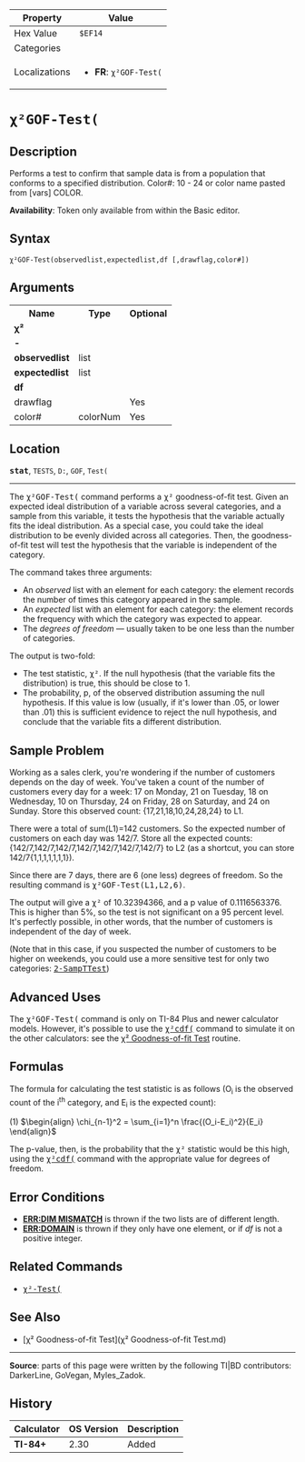 | Property      | Value |
|---------------|-------|
| Hex Value     | `$EF14`|
| Categories    | <ul></ul> |
| Localizations | <ul><li><b>FR</b>: `χ²GOF-Test(`</li></ul> |

# `χ²GOF-Test(`

## Description
Performs a test to confirm that sample data is from a population that conforms to a specified distribution.
Color#: 10 - 24 or color name pasted from [vars] COLOR.


<b>Availability</b>: Token only available from within the Basic editor.

## Syntax
`χ²GOF-Test(observedlist,expectedlist,df [,drawflag,color#])`

## Arguments
<table>
<tr><th>Name</th><th>Type</th><th>Optional</th></tr>

<tr><td><b>χ²</b></td><td></td><td></td></tr>

<tr><td><b>-</b></td><td></td><td></td></tr>

<tr><td><b>observedlist</b></td><td>list</td><td></td></tr>

<tr><td><b>expectedlist</b></td><td>list</td><td></td></tr>

<tr><td><b>df</b></td><td></td><td></td></tr>

<tr><td>drawflag</td><td></td><td>Yes</td></tr>

<tr><td>color#</td><td>colorNum</td><td>Yes</td></tr>

</table>

## Location
<tt><kbd><b>stat</b></kbd></tt>, `TESTS`, `D:`, `GOF`, `Test(`
<hr>

The <tt>χ²GOF-Test(</tt> command performs a <tt>χ²</tt> goodness-of-fit test. Given an expected ideal distribution of a variable across several categories, and a sample from this variable, it tests the hypothesis that the variable actually fits the ideal distribution. As a special case, you could take the ideal distribution to be evenly divided across all categories. Then, the goodness-of-fit test will test the hypothesis that the variable is independent of the category.

The command takes three arguments:

*   An _observed_ list with an element for each category: the element records the number of times this category appeared in the sample.
*   An _expected_ list with an element for each category: the element records the frequency with which the category was expected to appear.
*   The _degrees of freedom_ — usually taken to be one less than the number of categories.

The output is two-fold:

*   The test statistic, <tt>χ²</tt>. If the null hypothesis (that the variable fits the distribution) is true, this should be close to 1.
*   The probability, p, of the observed distribution assuming the null hypothesis. If this value is low (usually, if it's lower than .05, or lower than .01) this is sufficient evidence to reject the null hypothesis, and conclude that the variable fits a different distribution.

## Sample Problem

Working as a sales clerk, you're wondering if the number of customers depends on the day of week. You've taken a count of the number of customers every day for a week: 17 on Monday, 21 on Tuesday, 18 on Wednesday, 10 on Thursday, 24 on Friday, 28 on Saturday, and 24 on Sunday. Store this observed count: {17,21,18,10,24,28,24} to L1.

There were a total of sum(L1)=142 customers. So the expected number of customers on each day was 142/7. Store all the expected counts: {142/7,142/7,142/7,142/7,142/7,142/7,142/7} to L2 (as a shortcut, you can store 142/7{1,1,1,1,1,1,1}).

Since there are 7 days, there are 6 (one less) degrees of freedom. So the resulting command is <tt>χ²GOF-Test(L1,L2,6)</tt>.

The output will give a <tt>χ²</tt> of 10.32394366, and a p value of 0.1116563376. This is higher than 5%, so the test is not significant on a 95 percent level. It's perfectly possible, in other words, that the number of customers is independent of the day of week.

(Note that in this case, if you suspected the number of customers to be higher on weekends, you could use a more sensitive test for only two categories: <tt><a href="2-SampTTest.md">2-SampTTest</a></tt>)

## Advanced Uses

The <tt>χ²GOF-Test(</tt> command is only on TI-84 Plus and newer calculator models. However, it's possible to use the <tt><a href="χ²cdf(.md">χ²cdf(</a></tt> command to simulate it on the other calculators: see the [χ² Goodness-of-fit Test](goodness-of-fit) routine.

## Formulas

The formula for calculating the test statistic is as follows (O<sub>i</sub> is the observed count of the i<sup>th</sup> category, and E<sub>i</sub> is the expected count):

(1) $`\begin{align} \chi_{n-1}^2 = \sum_{i=1}^n \frac{(O_i-E_i)^2}{E_i} \end{align}`$ 

The p-value, then, is the probability that the <tt>χ²</tt> statistic would be this high, using the <tt><a href="χ²cdf(.md">χ²cdf(</a></tt> command with the appropriate value for degrees of freedom.

## Error Conditions

*   **[ERR:DIM MISMATCH](errors#dimmismatch)** is thrown if the two lists are of different length.
*   **[ERR:DOMAIN](errors#domain)** is thrown if they only have one element, or if _df_ is not a positive integer.

## Related Commands

*   <tt><a href="χ²-Test(.md">χ²-Test(</a></tt>

## See Also

*   [χ² Goodness-of-fit Test](χ² Goodness-of-fit Test.md)

* * *

**Source**: parts of this page were written by the following TI|BD contributors: DarkerLine, GoVegan, Myles_Zadok.

## History
| Calculator | OS Version | Description |
|------------|------------|-------------|
| <b>TI-84+</b> | 2.30 | Added |



